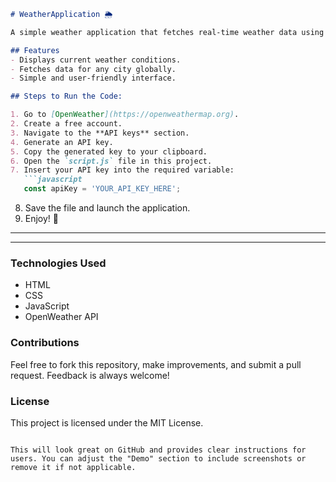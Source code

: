 

```markdown
# WeatherApplication 🌦️

A simple weather application that fetches real-time weather data using the OpenWeather API.

## Features
- Displays current weather conditions.
- Fetches data for any city globally.
- Simple and user-friendly interface.

## Steps to Run the Code:

1. Go to [OpenWeather](https://openweathermap.org).
2. Create a free account.
3. Navigate to the **API keys** section.
4. Generate an API key.
5. Copy the generated key to your clipboard.
6. Open the `script.js` file in this project.
7. Insert your API key into the required variable:
   ```javascript
   const apiKey = 'YOUR_API_KEY_HERE';
   ```
8. Save the file and launch the application.
9. Enjoy! 🎉

---


---

### Technologies Used
- HTML
- CSS
- JavaScript
- OpenWeather API

### Contributions
Feel free to fork this repository, make improvements, and submit a pull request. Feedback is always welcome!

### License
This project is licensed under the MIT License.
```

This will look great on GitHub and provides clear instructions for users. You can adjust the "Demo" section to include screenshots or remove it if not applicable.
